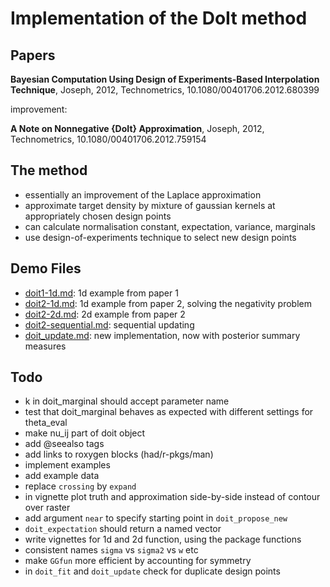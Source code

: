 # Implementation of the DoIt method 

## Papers

**Bayesian Computation Using Design of Experiments-Based Interpolation
Technique**, Joseph, 2012, Technometrics, 10.1080/00401706.2012.680399

improvement:

**A Note on Nonnegative {DoIt} Approximation**, Joseph, 2012, Technometrics,
10.1080/00401706.2012.759154

## The method

- essentially an improvement of the Laplace approximation 
- approximate target density by mixture of gaussian kernels at appropriately chosen design points
- can calculate normalisation constant, expectation, variance, marginals
- use design-of-experiments technique to select new design points



## Demo Files

- [doit1-1d.md](old_stuff/doit1-1d.md): 1d example from paper 1
- [doit2-1d.md](old_stuff/doit2-1d.md): 1d example from paper 2, solving the negativity problem
- [doit2-2d.md](old_stuff/doit2-2d.md): 2d example from paper 2
- [doit2-sequential.md](old_stuff/doit2-sequential.md): sequential updating
- [doit_update.md](old_stuff/doit_update.md): new implementation, now with posterior summary measures



## Todo

- k in doit_marginal should accept parameter name 
- test that doit_marginal behaves as expected with different settings for
  theta_eval
- make nu_ij part of doit object
- add @seealso tags
- add links to roxygen blocks (had/r-pkgs/man)
- implement examples
- add example data
- replace `crossing` by `expand`
- in vignette plot truth and approximation side-by-side instead of contour over raster
- add argument `near` to specify starting point in `doit_propose_new`
- `doit_expectation` should return a named vector
- write vignettes for 1d and 2d function, using the package functions
- consistent names `sigma` vs `sigma2` vs `w` etc
- make `GGfun` more efficient by accounting for symmetry
- in `doit_fit` and `doit_update` check for duplicate design points



